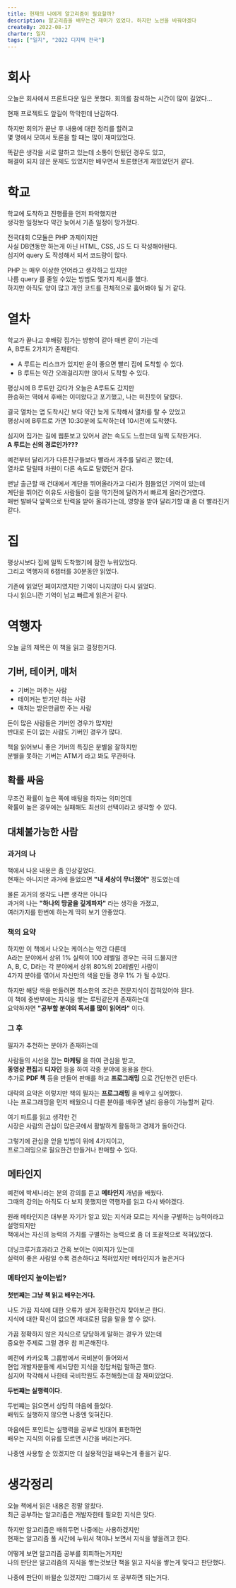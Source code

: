 ```yaml
---
title: 현재의 나에게 알고리즘이 필요할까?
description: 알고리즘을 배우는건 재미가 있었다. 하지만 노선을 바꿔야겠다
createBy: 2022-08-17
charter: 일지
tags: ["일지", "2022 디지텍 전국"]
---
```


# 회사

오늘은 회사에서 프론트다운 일은 못했다.
회의를 참석하는 시간이 많이 길었다...

현재 프로젝트도 앞길이 막막한데 난감하다.

하지만 회의가 끝난 후 내용에 대한 정리를 할려고  
몇 명에서 모여서 토론을 할 때는 많이 재미있었다.

똑같은 생각을 서로 말하고 있는데 소통이 안됬던 경우도 있고,  
해결이 되지 않은 문제도 있었지만 배우면서 토론했던게 재밌었던거 같다.

# 학교

학교에 도착하고 진행률을 먼저 파악했지만  
생각한 일정보다 약간 늦어서 기존 일정이 망가졌다.

전국대회 C모듈은 PHP 과제이지만  
사실 DB연동만 하는게 아닌 HTML, CSS, JS 도 다 작성해야된다.  
심지어 query 도 작성해서 되서 코드량이 많다.

PHP 는 매우 이상한 언어라고 생각하고 있지만  
나름 query 를 줄일 수있는 방법도 몇가지 제시를 했다.  
하지만 아직도 양이 많고 개인 코드를 전체적으로 훓어봐야 될 거 같다.

# 열차

학교가 끝나고 후배랑 집가는 방향이 같아 매번 같이 가는데  
A, B루트 2가지가 존재한다.

-   A 루트는 리스크가 있지만 운이 좋으면 빨리 집에 도착할 수 있다.
-   B 루트는 약간 오래걸리지만 앉아서 도착할 수 있다.

평상시에 B 루트만 갔다가 오늘은 A루트도 갔지만  
환승하는 역에서 후배는 이미왔다고 포기했고, 나는 미친듯이 달렸다.

결국 열차는 앱 도착시간 보다 약간 늦게 도착해서 열차를 탈 수 있었고  
평상시에 B루트로 가면 10:30분에 도착하는데 10시전에 도착했다.

심지어 집가는 길에 웹툰보고 있어서 걷는 속도도 느렸는데 일찍 도착한거다.  
**A 루트는 신의 경로인가???**

예전부터 달리기가 다른친구들보다 빨라서 개주를 달리곤 했는데,  
열차로 달릴때 차원이 다른 속도로 달렸던거 같다.

맨날 출근할 때 건대에서 계단을 뛰어올라가고 다리가 힘들었던 기억이 있는데  
계단을 뛰어간 이유도 사람들이 길을 막기전에 달려가서 빠르게 올라간거였다.  
매번 발바닥 앞쪽으로 탄력을 받아 올라가는데, 영향을 받아 달리기할 떄 좀 더 빨라진거 같다.

# 집

평상시보다 집에 일찍 도착했기에 잠깐 누워있었다.  
그리고 역행자의 6챕터를 30분동안 읽었다.

기존에 읽었던 페이지였지만 기억이 나지않아 다시 읽었다.  
다시 읽으니깐 기억이 남고 빠르게 읽은거 같다.

# 역행자

오늘 글의 제목은 이 책을 읽고 결정한거다.

## 기버, 테이커, 매처

-   기버는 퍼주는 사람
-   테이커는 받기만 하는 사람
-   매처는 받은만큼만 주는 사람

돈이 많은 사람들은 기버인 경우가 많지만  
반대로 돈이 없는 사람도 기버인 경우가 많다.

책을 읽어보니 좋은 기버의 특징은 분별을 잘하지만  
분별을 못하는 기버는 ATM기 라고 봐도 무관하다.

## 확률 싸움

무조건 확률이 높은 쪽에 배팅을 하자는 의미인데  
확률이 높은 경우에는 실패해도 최선의 선택이라고 생각할 수 있다.

## 대체불가능한 사람

### 과거의 나

책에서 나온 내용은 좀 인상깊었다.  
현재는 아니지만 과거에 들었으면 **"내 세상이 무너졌어"** 정도였는데

물론 과거의 생각도 나쁜 생각은 아니다  
과거의 나는 **"하나의 땅굴을 깊게파자"** 라는 생각을 가졌고,  
여러가지를 한번에 하는게 딱히 보기 안좋았다.

### 책의 요약

하지만 이 책에서 나오는 케이스는 약간 다른데  
A라는 분야에서 상위 1% 실력이 100 레벨일 경우는 극히 드물지만  
A, B, C, D라는 각 분야에서 상위 80%의 20레벨인 사람이  
4가지 분야를 엮어서 자신만의 색을 만들 경우 1% 가 될 수있다.

하지만 해당 색을 만들려면 최소한의 조건은 전문지식이 잡혀있어야 된다.  
이 책에 중반부에는 지식을 쌓는 루틴같은게 존재하는데  
요약하자면 **"공부할 분야의 독서를 많이 읽어라"** 이다.

### 그 후

필자가 추천하는 분야가 존재하는데

사람들의 시선을 잡는 **마케팅** 을 하여 관심을 받고,  
**동영상 편집**과 **디자인** 등을 하여 각종 분야에 응용을 한다.  
추가로 **PDF 책** 등을 만들어 판매를 하고 **프로그래밍** 으로 간단한건 만든다.

대략의 요약은 이렇지만 책의 필자는 **프로그래밍** 을 배우고 싶어했다.  
나는 프로그래밍을 먼저 배웠으니 다른 분야를 배우면 널리 응용이 가능할꺼 같다.

여기 파트를 읽고 생각한 건  
시장은 사람의 관심이 많은곳에서 활발하게 활동하고 경제가 돌아간다.

그렇기에 관심을 얻을 방법이 위에 4가지이고,  
프로그래밍으로 필요한건 만들거나 판매할 수 있다.

## 메타인지

예전에 박세니라는 분의 강의를 듣고 **메타인지** 개념을 배웠다.  
그때의 강의는 아직도 다 보지 못했지만 역행자를 읽고 다시 봐야겠다.

원래 메타인지은 대부분 자기가 알고 있는 지식과 모르는 지식을 구별하는 능력이라고 설명되지만  
책에서는 자신의 능력의 가치를 구별하는 능력으로 좀 더 포괄적으로 적혀있었다.

더닝크루거효과라고 간혹 보이는 이미지가 있는데  
실력이 좋은 사람일 수록 겸손하다고 적혀있지만 메타인지가 높은거다

### 메타인지 높이는법?

**첫번째는 그냥 책 읽고 배우는거다.**

나도 가끔 지식에 대한 오류가 생겨 정확한건지 찾아보곤 한다.  
지식에 대한 확신이 없으면 제대로된 답을 말을 할 수 없다.

가끔 정확하지 않은 지식으로 당당하게 말하는 경우가 있는데  
중요한 주제로 그럴 경우 참 피곤해진다.

예전에 카카오톡 그룹방에서 국비분이 들어와서  
현업 개발자분들께 세뇌당한 지식을 정답처럼 말하곤 했다.  
심지어 착각해서 나한테 국비학원도 추천해줬는데 참 재미있었다.

**두번쨰는 실행력이다.**

두번쨰는 읽으면서 상당히 마음에 들었다.  
배워도 실행하지 않으면 나중엔 잊혀진다.

마음에든 포인트는 실행력을 공부로 빗대어 표현하면  
배우는 지식의 이유를 모르면 시간을 버리는거다.

나중엔 사용할 순 있겠지만 더 실용적인걸 배우는게 좋을거 같다.

# 생각정리

오늘 책에서 읽은 내용은 정말 알찼다.  
최근 공부하는 알고리즘은 개발자한테 필요한 지식은 맞다.

하지만 알고리즘은 배워두면 나중에는 사용하겠지만  
현재는 알고리즘 풀 시간에 누워서 책이나 보면서 지식을 쌓을려고 한다.

어떻게 보면 알고리즘 공부를 회피하는거지만  
나의 판단은 알고리즘의 지식을 쌓는것보단 책을 읽고 지식을 쌓는게 맞다고 판단했다.

나중에 판단이 바뀔순 있겠지만 그떄가서 또 공부하면 되는거다.
